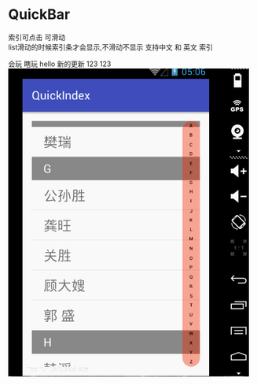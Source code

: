 # QuickBar
  索引可点击 可滑动  
  list滑动的时候索引条才会显示,不滑动不显示
  支持中文 和 英文 索引 

会玩
瞎玩
hello
新的更新
123
123
![Sample AdLoopView Demo](https://raw.githubusercontent.com/wanghao200906/QuickBar/master/quickindex/quickindex.gif)
